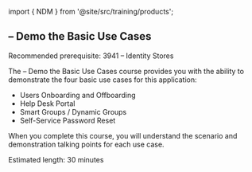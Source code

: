 import { NDM } from '@site/src/training/products';

## <NDM /> – Demo the Basic Use Cases

Recommended prerequisite: 3941 <NDM /> – Identity Stores

The <NDM /> – Demo the Basic Use Cases course provides you with the ability to demonstrate the four basic use cases for this application:

* Users Onboarding and Offboarding
* Help Desk Portal
* Smart Groups / Dynamic Groups
* Self-Service Password Reset

When you complete this course, you will understand the scenario and demonstration talking points for each use case.

Estimated length: 30 minutes
